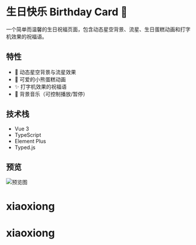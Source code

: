 # 生日快乐 Birthday Card 🎂

一个简单而温馨的生日祝福页面，包含动态星空背景、流星、生日蛋糕动画和打字机效果的祝福语。

## 特性

- 🌟 动态星空背景与流星效果
- 🎂 可爱的小熊蛋糕动画
- ✨ 打字机效果的祝福语
- 🎵 背景音乐（可控制播放/暂停）

## 技术栈

- Vue 3
- TypeScript
- Element Plus
- Typed.js

## 预览

![预览图](preview.gif)
# xiaoxiong
# xiaoxiong
